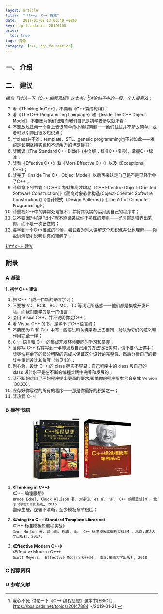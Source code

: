 ```yaml
---
layout: article
title:  "「C++」 C++ 概览"
date:   2019-01-08 13:06:40 +0800
key: cpp-foundation-20190108
aside:
  toc: true
tags: 资源
category: [c++, cpp_foundation]
---
```



## 一、 介绍

## 二、 建议
*摘自「讨论一下《C++ 编程思想》这本书」[^1]讨论帖子中的一段，个人很喜欢；*  

2. 看《Thinking In C++》，不要看《C++变成死相》；  
3. 看《The C++ Programming Language》和《Inside The C++ Object Model》,不要因为他们很难而我们自己是初学者所以就不看；  
5. 不要放过任何一个看上去很简单的小编程问题——他们往往并不那么简单，或者可以引伸出很多知识点；  
7. 学class并不难，template、STL、generic programming也不过如此——难的是长期坚持实践和不遗余力的博览群书；    
20. 请阅读《The Standard C++ Bible》(中文版：标准C++宝典)，掌握C++标准；    
23. 请看《Effective C++》和《More Effective C++》以及《Exceptional C++》；    
30. 读完了《Inside The C++ Object Model》以后再来认定自己是不是已经学会了C++；  
32. 请留意下列书籍：《C++面向对象高效编程（C++ Effective Object-Oriented Software Construction）》《面向对象软件构造(Object-Oriented Software Construction)》《设计模式（Design Patterns）》《The Art of Computer Programming》；   
36. 请重视C++中的异常处理技术，并将其切实的运用到自己的程序中；   
44. 决不要因为程序“很小”就不遵循某些你不熟练的规则——好习惯是培养出来的，而不是一次记住的；  
45. 每学到一个C++难点的时候，尝试着对别人讲解这个知识点并让他理解——你能讲清楚才说明你真的理解了；  

[初学 c++ 建议](#advice)    



## 附录
### A 基础
<span id="advice">**1. 初学 C++ 建议**</span>  
1. 把 C++ 当成一门新的语言学习；  
4. 不要被 VC、BCB、BC、MC、TC 等词汇所迷惑——他们都是集成开发环境，而我们要学的是一门语言；  
6. 会用 Visual C++，并不说明你会C++；  
9. 看 Visual C++ 的书，是学不了C++语言的；  
27. 不要因为 C 和 C++ 中有一些语法和关键字看上去相同，就认为它们的意义和作用完全一样；
39. C++ 语言和 C++ 的集成开发环境要同时学习和掌握；  
42. 当你写 C++ 程序写到一半却发现自己用的方法很拙劣时，请不要马上停手；请尽快将余下的部分粗略的完成以保证这个设计的完整性，然后分析自己的错误并重新设计和编写（参见43）；  
43. 别心急，设计 C++ 的 class 确实不容易；自己程序中的 class 和自己的 class 设计水平是在不断的编程实践中完善和发展的；  
47. 请不断的对自己写的程序提出更高的要求,哪怕你的程序版本号会变成 Version 100.XX；  
48. 保存好你写过的所有的程序——那是你最好的积累之一；  
50. 请热爱 C++!  

### B 推荐书籍

<center class="half">
  <img src="/assets/images/programming/cpp/thinking_in_cpp.jpeg" height="200"/>&emsp;<img src="/assets/images/programming/cpp/using_stl.jpeg" height="200"/>
</center>

1. **《Thinking in C++》**  
《C++ 编程思想》  
`Bruce Eckel, Chuck Allison 著. 刘宗田, et al. 译.  C++ 编程思想[M]. 北京:机械工业出版社, 2016.`  
翻译生硬，逻辑不清晰，至少模板章节很烂；  

1. **《Using the C++ Standard Template Libraries》**  
《C++ 标准模板库编程实战》  
`Ivor Horton 著. 郭小虎. 程聪. 译.  C++ 标准模板库编程实战[M]. 北京:清华大学出版社, 2017.`  

1. **《Effective Modern C++》**  
《Effective Modern C++》  
`Scott Meyers.  Effective Modern C++[M]. 南京:东南大学出版社, 2018.`  


### C 推荐资料


### D 参考文献
[^1]: 我心不死. 讨论一下《C++ 编程思想》这本书[EB/OL]. <https://bbs.csdn.net/topics/20147884>. -/2019-01-21.  
